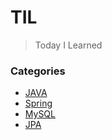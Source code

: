 # TIL
> Today I Learned


### Categories

- [JAVA](java/README.md)
- [Spring](spring/README.md)
- [MySQL](mysql/README.md)
- [JPA](jpa/README.md)